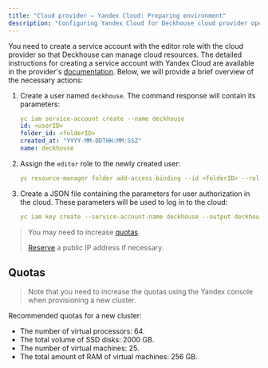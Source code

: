 ```yaml
---
title: "Cloud provider — Yandex Cloud: Preparing environment"
description: "Configuring Yandex Cloud for Deckhouse cloud provider operation."
---
```


You need to create a service account with the editor role with the cloud provider so that Deckhouse can manage cloud resources. The detailed instructions for creating a service account with Yandex Cloud are available in the provider's [documentation](https://cloud.yandex.com/en/docs/resource-manager/operations/cloud/set-access-bindings). Below, we will provide a brief overview of the necessary actions:

1. Create a user named `deckhouse`. The command response will contain its parameters:

   ```yaml
   yc iam service-account create --name deckhouse
   id: <userID>
   folder_id: <folderID>
   created_at: "YYYY-MM-DDTHH:MM:SSZ"
   name: deckhouse
   ```

2. Assign the `editor` role to the newly created user:

   ```yaml
   yc resource-manager folder add-access-binding --id <folderID> --role editor --subject serviceAccount:<userID>
   ```

3. Create a JSON file containing the parameters for user authorization in the cloud. These parameters will be used to log in to the cloud:

   ```yaml
   yc iam key create --service-account-name deckhouse --output deckhouse-sa-key.json
   ```

> You may need to increase [quotas](#quotas).
>
> [Reserve](faq.html#how-to-reserve-a-public-ip-address) a public IP address if necessary.

## Quotas

> Note that you need to increase the quotas using the Yandex console when provisioning a new cluster.

Recommended quotas for a new cluster:
* The number of virtual processors: 64.
* The total volume of SSD disks: 2000 GB.
* The number of virtual machines: 25.
* The total amount of RAM of virtual machines: 256 GB.
